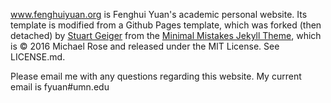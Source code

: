 www.fenghuiyuan.org is Fenghui Yuan's academic personal website. Its template is modified from a Github Pages template, which was forked (then detached) by [Stuart Geiger](https://github.com/staeiou) from the [Minimal Mistakes Jekyll Theme](https://mmistakes.github.io/minimal-mistakes/), which is © 2016 Michael Rose and released under the MIT License. See LICENSE.md.

Please email me with any questions regarding this website. My current email is fyuan#umn.edu
